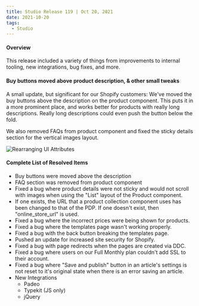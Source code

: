 ```yaml
---
title: Studio Release 119 | Oct 20, 2021
date: 2021-10-20
tags:
  - Studio
---
```


#### Overview

This release included a variety of things from improvements to internal tooling, new integrations, bug fixes, and more.

#### Buy buttons moved above product description, & other small tweaks

A small update, but significant for our Shopify customers: We've moved the buy buttons above the description on the
product component. This puts it in a more prominent place, and works better for products with really long descriptions.
Really long descriptions could even push the button below the fold.

We also removed FAQs from product component and fixed the sticky details section for the vertical images layout.

 ![Rearranging UI Attributes](/assets/studio/Screenshot-2021-10-20-at-8.08.16-PM.png)

#### Complete List of Resolved Items

* Buy buttons were moved above the description
* FAQ section was removed from product component
* Fixed a bug where product details were not sticky and would not scroll with images when using the "List" layout of the
  Product component.
* If one exists, the URL that a product collection component uses has been changed to that of the PDP. If one doesn't
  exist, then "online\_store\_url" is used.
* Fixed a bug where the incorrect prices were being shown for products.
* Fixed a bug where the templates page wasn't working properly.
* Fixed a bug with the back button breaking the templates page.
* Pushed an update for increased site security for Shopify.
* Fixed a bug with page redirects when the pages are created via DDC.
* Fixed a bug where users on our Full Monthly plan couldn't add SSL to their account.
* Fixed a bug where "Save and publish" button in an article's settings is not reset to it's original state when there is
  an error saving an article.
* New Integrations
    + Padeo
    + Typekit (JS only)
    + jQuery
